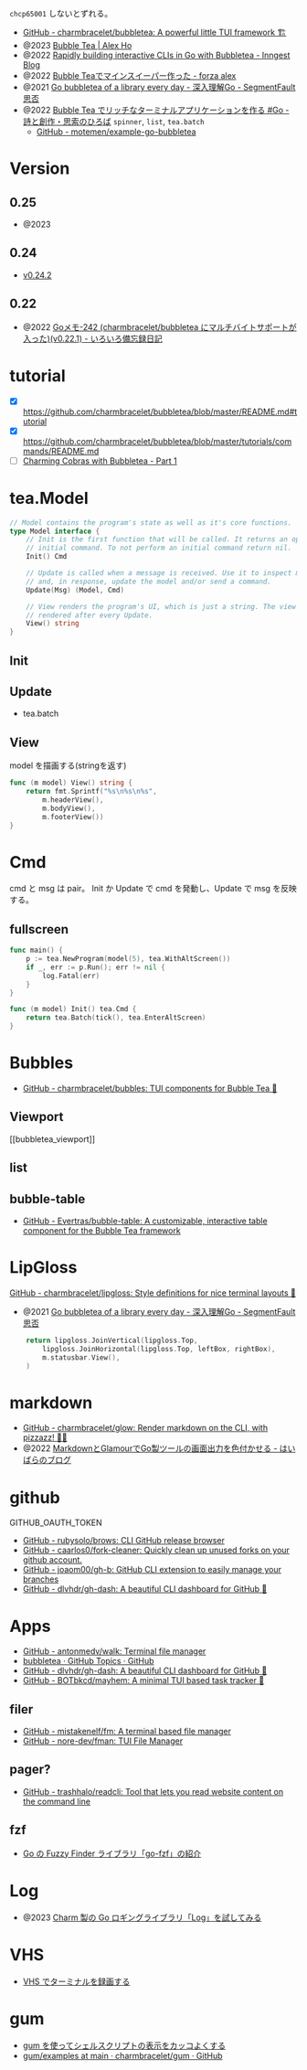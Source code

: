 `chcp65001` しないとずれる。

- [GitHub - charmbracelet/bubbletea: A powerful little TUI framework 🏗](https://github.com/charmbracelet/bubbletea)
- @2023 [Bubble Tea | Alex Ho](https://alexho.dev/post/bubbletea/)
- @2022 [Rapidly building interactive CLIs in Go with Bubbletea - Inngest Blog](https://www.inngest.com/blog/interactive-clis-with-bubbletea)
- @2022  [Bubble Teaでマインスイーパー作った - forza alex](https://ybalexdp.hatenablog.com/entry/2022/07/24/181932)
- @2021 [Go bubbletea of a library every day - 深入理解Go - SegmentFault 思否](https://segmentfault.com/a/1190000040179971/en)
- @2022 [Bubble Tea でリッチなターミナルアプリケーションを作る #Go - 詩と創作・思索のひろば](https://motemen.hatenablog.com/entry/2022/06/introduction-to-go-bubbletea)
`spinner`, `list`, `tea.batch`
	- [GitHub - motemen/example-go-bubbletea](https://github.com/motemen/example-go-bubbletea/tree/main)
 
# Version
## 0.25
- @2023
## 0.24
- [v0.24.2](https://github.com/charmbracelet/bubbletea/releases/tag/v0.24.2)
## 0.22
- @2022 [Goメモ-242 (charmbracelet/bubbletea にマルチバイトサポートが入った)(v0.22.1) - いろいろ備忘録日記](https://devlights.hatenablog.com/entry/2022/08/24/073000)

# tutorial
- [x] https://github.com/charmbracelet/bubbletea/blob/master/README.md#tutorial
- [x] https://github.com/charmbracelet/bubbletea/blob/master/tutorials/commands/README.md
- [ ] [Charming Cobras with Bubbletea - Part 1](https://elewis.dev/charming-cobras-with-bubbletea-part-1)

# tea.Model
```go
// Model contains the program's state as well as it's core functions.
type Model interface {
	// Init is the first function that will be called. It returns an optional
	// initial command. To not perform an initial command return nil.
	Init() Cmd

	// Update is called when a message is received. Use it to inspect messages
	// and, in response, update the model and/or send a command.
	Update(Msg) (Model, Cmd)

	// View renders the program's UI, which is just a string. The view is
	// rendered after every Update.
	View() string
}
```

## Init

## Update

- tea.batch

## View

model を描画する(stringを返す)

```go
func (m model) View() string {
	return fmt.Sprintf("%s\n%s\n%s", 
		m.headerView(), 
		m.bodyView(), 
		m.footerView())
}
```


# Cmd
cmd と msg は pair。
Init か Update で cmd を発動し、Update で msg を反映する。

## fullscreen

```go
func main() {
	p := tea.NewProgram(model(5), tea.WithAltScreen())
	if _, err := p.Run(); err != nil {
		log.Fatal(err)
	}
}
```

```go
func (m model) Init() tea.Cmd {
	return tea.Batch(tick(), tea.EnterAltScreen)
}
```

# Bubbles
- [GitHub - charmbracelet/bubbles: TUI components for Bubble Tea 🫧](https://github.com/charmbracelet/bubbles)

## Viewport
[[bubbletea_viewport]]

## list
## bubble-table
- [GitHub - Evertras/bubble-table: A customizable, interactive table component for the Bubble Tea framework](https://github.com/Evertras/bubble-table)

# LipGloss
[GitHub - charmbracelet/lipgloss: Style definitions for nice terminal layouts 👄](https://github.com/charmbracelet/lipgloss)
- @2021 [Go bubbletea of a library every day - 深入理解Go - SegmentFault 思否](https://segmentfault.com/a/1190000040179971/en)

```go
	return lipgloss.JoinVertical(lipgloss.Top,
		lipgloss.JoinHorizontal(lipgloss.Top, leftBox, rightBox),
		m.statusbar.View(),
	)
```

# markdown
- [GitHub - charmbracelet/glow: Render markdown on the CLI, with pizzazz! 💅🏻](https://github.com/charmbracelet/glow)
- @2022 [MarkdownとGlamourでGo製ツールの画面出力を色付かせる - はいばらのブログ](https://haibara-works.hatenablog.com/entry/2022/08/30/003033)

# github
GITHUB_OAUTH_TOKEN
- [GitHub - rubysolo/brows: CLI GitHub release browser](https://github.com/rubysolo/brows)
- [GitHub - caarlos0/fork-cleaner: Quickly clean up unused forks on your github account.](https://github.com/caarlos0/fork-cleaner)
- [GitHub - joaom00/gh-b: GitHub CLI extension to easily manage your branches](https://github.com/joaom00/gh-b)
- [GitHub - dlvhdr/gh-dash: A beautiful CLI dashboard for GitHub 🚀](https://github.com/dlvhdr/gh-dash)

# Apps
- [GitHub - antonmedv/walk: Terminal file manager](https://github.com/antonmedv/walk)
- [bubbletea · GitHub Topics · GitHub](https://github.com/topics/bubbletea)
- [GitHub - dlvhdr/gh-dash: A beautiful CLI dashboard for GitHub 🚀](https://github.com/dlvhdr/gh-dash)
- [GitHub - BOTbkcd/mayhem: A minimal TUI based task tracker 📝](https://github.com/BOTbkcd/mayhem)

## filer
- [GitHub - mistakenelf/fm: A terminal based file manager](https://github.com/mistakenelf/fm)
- [GitHub - nore-dev/fman: TUI File Manager](https://github.com/nore-dev/fman)
## pager?
- [GitHub - trashhalo/readcli: Tool that lets you read website content on the command line](https://github.com/trashhalo/readcli)

## fzf
- [Go の Fuzzy Finder ライブラリ「go-fzf」の紹介](https://zenn.dev/kou_pg_0131/articles/go-fzf-introduction)

# Log
- @2023 [Charm 製の Go ロギングライブラリ「Log」を試してみる](https://zenn.dev/kou_pg_0131/articles/charm-log-introduction)

# VHS
- [VHS でターミナルを録画する](https://zenn.dev/kou_pg_0131/articles/vhs-introduction)

# gum
- [gum を使ってシェルスクリプトの表示をカッコよくする](https://zenn.dev/kou_pg_0131/articles/gum-introduction)
- [gum/examples at main · charmbracelet/gum · GitHub](https://github.com/charmbracelet/gum/tree/main/examples)
